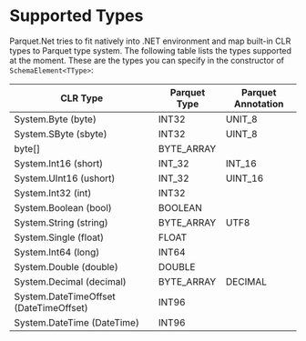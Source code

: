 # Supported Types

Parquet.Net tries to fit natively into .NET environment and map built-in CLR types to Parquet type system. The following table lists the types supported at the moment. These are the types you can specify in the constructor of `SchemaElement<TType>`:

| CLR Type |  Parquet Type | Parquet Annotation |
|----------|---------------|--------------------|
|System.Byte (byte)|INT32|UNIT_8|
|System.SByte (sbyte)|INT32|UINT_8|
|byte[]|BYTE_ARRAY||
|System.Int16 (short)|INT_32|INT_16|
|System.UInt16 (ushort)|INT_32|UINT_16|
|System.Int32 (int)|INT32||
|System.Boolean (bool)|BOOLEAN||
|System.String (string)|BYTE_ARRAY|UTF8|
|System.Single (float)|FLOAT||
|System.Int64 (long)|INT64||
|System.Double (double)|DOUBLE||
|System.Decimal (decimal)|BYTE_ARRAY|DECIMAL|
|System.DateTimeOffset (DateTimeOffset)|INT96|
|System.DateTime (DateTime)|INT96||